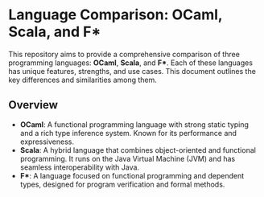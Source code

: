 # Language Comparison: OCaml, Scala, and F*

This repository aims to provide a comprehensive comparison of three programming languages: **OCaml**, **Scala**, and **F\***. Each of these languages has unique features, strengths, and use cases. This document outlines the key differences and similarities among them.

## Overview

- **OCaml**: A functional programming language with strong static typing and a rich type inference system. Known for its performance and expressiveness.
- **Scala**: A hybrid language that combines object-oriented and functional programming. It runs on the Java Virtual Machine (JVM) and has seamless interoperability with Java.
- **F\***: A language focused on functional programming and dependent types, designed for program verification and formal methods.

